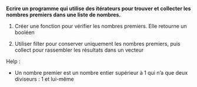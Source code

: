 **Ecrire un programme qui utilise des itérateurs pour trouver et collecter les nombres premiers dans une liste de nombres.**

1. Créer une fonction pour vérifier les nombres premiers. Elle retourne un booléen

2. Utiliser filter pour conserver uniquement les nombres premiers, puis collect pour rassembler les résultats dans un vecteur

Help :

- Un nombre premier est un nombre entier supérieur à 1 qui n’a que deux diviseurs : 1 et lui-même
